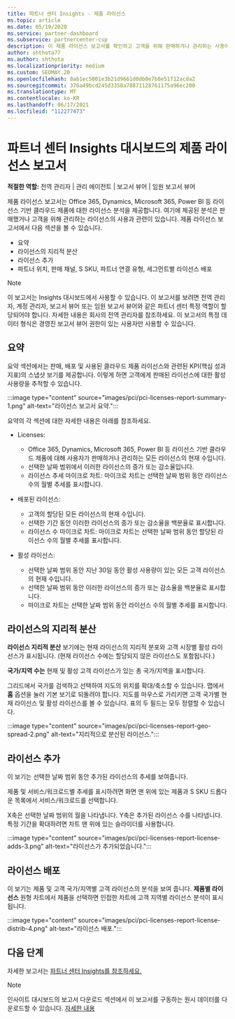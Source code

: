 ```yaml
---
title: 파트너 센터 Insights - 제품 라이선스
ms.topic: article
ms.date: 05/19/2020
ms.service: partner-dashboard
ms.subservice: partnercenter-csp
description: 이 제품 라이선스 보고서를 확인하고 고객을 위해 판매하거나 관리하는 사용이 허가된 기반 클라우드 제품으로 개선하는 방법을 알아봅니다.
author: shthota77
ms.author: shthota
ms.localizationpriority: medium
ms.custom: SEOMAY.20
ms.openlocfilehash: 8ab1ec5001e3b21d9661d0db0e7b8e51f12acda2
ms.sourcegitcommit: 376a49bcd245d3358a78871128761175a96ec200
ms.translationtype: MT
ms.contentlocale: ko-KR
ms.lasthandoff: 06/17/2021
ms.locfileid: "112277473"
---
```

# <a name="product-licenses-report-in-the-partner-center-insights-dashboard"></a>파트너 센터 Insights 대시보드의 제품 라이선스 보고서

**적절한 역할:** 전역 관리자 | 관리 에이전트 | 보고서 뷰어 | 임원 보고서 뷰어

제품 라이선스 보고서는 Office 365, Dynamics, Microsoft 365, Power BI 등 라이선스 기반 클라우드 제품에 대한 라이선스 분석을 제공합니다. 여기에 제공된 분석은 판매했거나 고객을 위해 관리하는 라이선스의 사용과 관련이 있습니다. 제품 라이선스 보고서에서 다음 섹션을 볼 수 있습니다.

- 요약
- 라이선스의 지리적 분산
- 라이선스 추가
- 파트너 위치, 판매 채널, S SKU, 파트너 연결 유형, 세그먼트별 라이선스 배포

 > [!NOTE]
 > 이 보고서는 Insights 대시보드에서 사용할 수 있습니다. 이 보고서를 보려면 전역 관리자, 계정 관리자, 보고서 뷰어 또는 임원 보고서 뷰어와 같은 파트너 센터 특정 역할이 할당되어야 합니다. 자세한 내용은 회사의 전역 관리자를 참조하세요. 이 보고서의 특정 데이터 형식은 경영진 보고서 뷰어 권한이 있는 사용자만 사용할 수 있습니다.

## <a name="summary"></a>요약

요약 섹션에서는 판매, 배포 및 사용된 클라우드 제품 라이선스와 관련된 KPI(핵심 성과 지표)의 스냅샷 보기를 제공합니다. 이렇게 하면 고객에게 판매된 라이선스에 대한 활성 사용량을 추적할 수 있습니다.

:::image type="content" source="images/pci/pci-licenses-report-summary-1.png" alt-text="라이선스 보고서 요약.":::

요약의 각 섹션에 대한 자세한 내용은 아래를 참조하세요.

- Licenses: 
  - Office 365, Dynamics, Microsoft 365, Power BI 등 라이선스 기반 클라우드 제품에 대해 사용자가 판매하거나 관리하는 모든 라이선스의 현재 수입니다.
  - 선택한 날짜 범위에서 이러한 라이선스의 증가 또는 감소율입니다.
  - 라이선스 추세 마이크로 차트: 마이크로 차트는 선택한 날짜 범위 동안 라이선스 수의 월별 추세를 표시합니다.

- 배포된 라이선스:
  - 고객의 할당된 모든 라이선스의 현재 수입니다.
  - 선택한 기간 동안 이러한 라이선스의 증가 또는 감소율을 백분율로 표시합니다.
  - 라이선스 수 마이크로 차트: 마이크로 차트는 선택한 날짜 범위 동안 할당된 라이선스 수의 월별 추세를 표시합니다.

- 활성 라이선스: 
  - 선택한 날짜 범위 동안 지난 30일 동안 활성 사용량이 있는 모든 고객 라이선스의 현재 수입니다.
  - 선택한 날짜 범위 동안 이러한 라이선스의 증가 또는 감소율을 백분율로 표시합니다.
  - 마이크로 차트는 선택한 날짜 범위 동안 라이선스 수의 월별 추세를 표시합니다.

## <a name="geographical-spread-of-licenses"></a>라이선스의 지리적 분산

**라이선스 지리적 분산** 보기에는 현재 라이선스의 지리적 분포와 고객 시장별 활성 라이선스가 표시됩니다. (현재  라이선스 수에는 할당되지 않은 라이선스도 포함됩니다.)

**국가/지역 수는** 현재 및 활성 고객 라이선스가 있는 총 국가/지역을 표시합니다.

그리드에서 국가를 검색하고 선택하여 지도의 위치를 확대/축소할 수 있습니다. 맵에서 **홈** 옵션을 눌러 기본 보기로 되돌려야 합니다. 지도를 마우스로 가리키면 고객 국가별 현재 라이선스 및 활성 라이선스를 볼 수 있습니다. 표의 두 필드는 모두 정렬할 수 있습니다.

:::image type="content" source="images/pci/pci-licenses-report-geo-spread-2.png" alt-text="지리적으로 분산된 라이선스.":::

## <a name="license-adds"></a>라이선스 추가

이 보기는 선택한 날짜 범위 동안 추가된 라이선스의 추세를 보여줍니다. 

제품 및 서비스/워크로드별 추세를 표시하려면 화면 맨 위에 있는 제품과 S SKU 드롭다운 목록에서 서비스/워크로드를 선택합니다.

X축은 선택한 날짜 범위의 월을 나타냅니다. Y축은 추가된 라이선스 수를 나타냅니다. 특정 기간을 확대하려면 차트 맨 위에 있는 슬라이더를 사용합니다.

:::image type="content" source="images/pci/pci-licenses-report-license-adds-3.png" alt-text="라이선스가 추가되었습니다.":::

## <a name="license-distribution"></a>라이선스 배포

이 보기는 제품 및 고객 국가/지역별 고객 라이선스의 분석을 보여 줍니다. **제품별 라이선스** 원형 차트에서 제품을 선택하면 인접한 차트에 고객 지역별 라이선스 분석이 표시됩니다.

:::image type="content" source="images/pci/pci-licenses-report-license-distrib-4.png" alt-text="라이선스 배포.":::

## <a name="next-steps"></a>다음 단계

자세한 보고서는 [파트너 센터 Insights를 참조하세요.](partner-center-insights.md)

>[!NOTE] 
> 인사이트 대시보드의 보고서 다운로드 섹션에서 이 보고서를 구동하는 원시 데이터를 다운로드할 수 있습니다. [자세한 내용](pci-download-reports.md)
